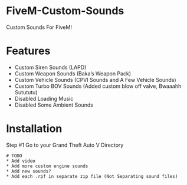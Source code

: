 # FiveM-Custom-Sounds
Custom Sounds For FiveM! 
# Features
* Custom Siren Sounds (LAPD)
* Custom Weapon Sounds (Baka’s Weapon Pack)
* Custom Vehicle Sounds (CPVI Sounds and A Few Vehicle Sounds)
* Custom Turbo BOV Sounds (Added custom blow off valve, Bwaaahh Sutututu)
* Disabled Loading Music
* Disabled Some Ambient Sounds
# Installation
Step #1
Go to your Grand Theft Auto V Directory
```
# TODO
* Add video
* Add more custom engine sounds
* Add new sounds?
* Add each .rpf in separate zip file (Not Separating sound files)
